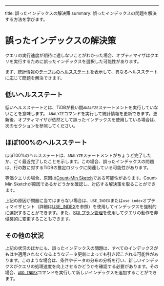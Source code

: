 ---
title: 誤ったインデックスの解決策
summary: 誤ったインデックスの問題を解決する方法を学びます。

# 誤ったインデックスの解決策

クエリの実行速度が期待に達しないことがわかった場合、オプティマイザはクエリを実行するために誤ったインデックスを選択した可能性があります。

まず、統計情報の[テーブルのヘルスステート](/statistics.md#health-state-of-tables)を表示して、異なるヘルスステートに応じて問題を解決できます。

## 低いヘルスステート

低いヘルスステートとは、TiDBが長い間`ANALYZE`ステートメントを実行していないことを意味します。 `ANALYZE`コマンドを実行して統計情報を更新できます。更新後、オプティマイザが依然として誤ったインデックスを使用している場合は、次のセクションを参照してください。

## ほぼ100%のヘルスステート

ほぼ100%のヘルスステートは、`ANALYZE`ステートメントがちょうど完了したか、ごく最近完了したことを示します。この場合、誤ったインデックスの問題は、行の数に対するTiDBの推定ロジックに関連している可能性があります。

等価クエリの場合、原因は[Count-Min Sketch](/statistics.md#count-min-sketch)である可能性があります。Count-Min Sketchが原因であるかどうかを確認し、対応する解決策を取ることができます。

上記の原因が問題に当てはまらない場合は、`USE_INDEX`または`use index`オプティマイザヒント（詳細は[USE_INDEX](/optimizer-hints.md#use_indext1_name-idx1_name--idx2_name-)を参照）を使用してインデックスを強制的に選択することができます。また、[SQLプラン管理](/sql-plan-management.md)を使用してクエリの動作を非侵襲的に変更することもできます。

## その他の状況

上記の状況のほかにも、誤ったインデックスの問題は、すべてのインデックスがもはや適用されなくなるようなデータ更新によっても引き起こされる可能性があります。このような場合は、条件やデータの分布の分析を行い、新しいインデックスがクエリの処理速度を向上させるかどうかを確認する必要があります。その場合、[`ADD INDEX`](/sql-statements/sql-statement-add-index.md)コマンドを実行して新しいインデックスを追加することができます。
